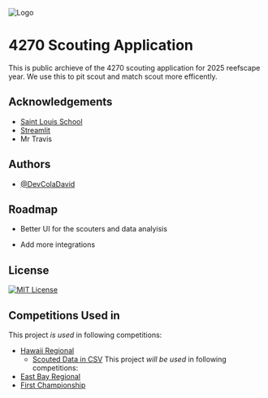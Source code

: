 
![Logo](https://i.imgur.com/B0F0SCk.png)


# 4270 Scouting Application

This is public archieve of the 4270 scouting application for 2025 reefscape year. We use this to pit scout and match scout more efficently.

## Acknowledgements

 - [Saint Louis School](https://www.saintlouishawaii.org)
 - [Streamlit](https://streamlit.io)
 - Mr Travis

## Authors

- [@DevColaDavid](https://www.github.com/DevColaDavid)


## Roadmap

- Better UI for the scouters and data analyisis

- Add more integrations


## License
[![MIT License](https://img.shields.io/badge/License-MIT-green.svg)](https://choosealicense.com/licenses/mit/)

## Competitions Used in
This project *is used* in following competitions:
- [Hawaii Regional](https://frc-events.firstinspires.org/2025/hiho)
    - [Scouted Data in CSV](https://github.com/DevColaDavid/4270scouting/blob/main/Past_Scout_Data/MatchScout2025HIHO.csv)
This project *will be used* in following competitions:
- [East Bay Regional](https://frc-events.firstinspires.org/2025/cabe)
- [First Championship](https://frc-events.firstinspires.org/2025/cmptx)
